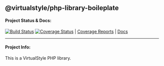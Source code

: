 ## @virtualstyle/php-library-boileplate

#### Project Status & Docs:

[![Build Status](https://travis-ci.org/virtualstyle/php-library-boileplate.svg?branch=master)](https://travis-ci.org/virtualstyle/php-library-boileplate)
[![Coverage Status](https://coveralls.io/repos/github/virtualstyle/php-library-boileplate/badge.svg?branch=master)](https://coveralls.io/github/virtualstyle/php-library-boileplate?branch=master)
|
[Coverage Reports](https://virtualstyle.github.io/php-library-boileplate/coverage)
|
[Docs](https://virtualstyle.github.io/php-library-boileplate/)
___
#### Project Info:

This is a VirtualStyle PHP library.
